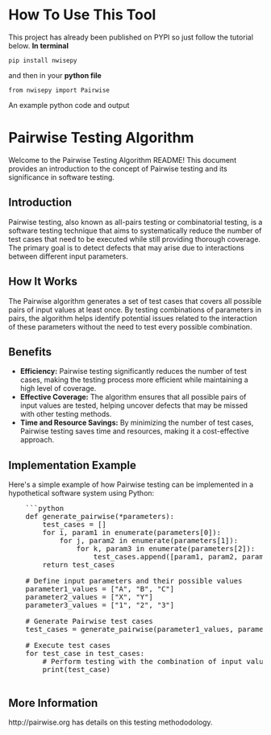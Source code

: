 <!DOCTYPE html>
<html lang="en">
<head>
  <meta charset="UTF-8">
  <meta name="viewport" content="width=device-width, initial-scale=1.0">
</head>
<body>
  <h1>How To Use This Tool</h1>

  <p>This project has already been published on PYPI so just follow the tutorial below. <b>In terminal</b></p>

  <code>pip install nwisepy</code>

  <p>and then in your <b>python file</b></p>

  <code>from nwisepy import Pairwise</code>

  <p>An example python code and output</p>

  <code></code>
  
  <h1>Pairwise Testing Algorithm</h1>

  <p>Welcome to the Pairwise Testing Algorithm README! This document provides an introduction to the concept of Pairwise testing and its significance in software testing.</p>

  <h2>Introduction</h2>

  <p>Pairwise testing, also known as all-pairs testing or combinatorial testing, is a software testing technique that aims to systematically reduce the number of test cases that need to be executed while still providing thorough coverage. The primary goal is to detect defects that may arise due to interactions between different input parameters.</p>

  <h2>How It Works</h2>

  <p>The Pairwise algorithm generates a set of test cases that covers all possible pairs of input values at least once. By testing combinations of parameters in pairs, the algorithm helps identify potential issues related to the interaction of these parameters without the need to test every possible combination.</p>

  <h2>Benefits</h2>

  <ul>
    <li><strong>Efficiency:</strong> Pairwise testing significantly reduces the number of test cases, making the testing process more efficient while maintaining a high level of coverage.</li>
    <li><strong>Effective Coverage:</strong> The algorithm ensures that all possible pairs of input values are tested, helping uncover defects that may be missed with other testing methods.</li>
    <li><strong>Time and Resource Savings:</strong> By minimizing the number of test cases, Pairwise testing saves time and resources, making it a cost-effective approach.</li>
  </ul>

  <h2>Implementation Example</h2>

  <p>Here's a simple example of how Pairwise testing can be implemented in a hypothetical software system using Python:</p>

  <pre>
    ```python
    def generate_pairwise(*parameters):
        test_cases = []
        for i, param1 in enumerate(parameters[0]):
            for j, param2 in enumerate(parameters[1]):
                for k, param3 in enumerate(parameters[2]):
                    test_cases.append([param1, param2, param3])
        return test_cases
  
    # Define input parameters and their possible values
    parameter1_values = ["A", "B", "C"]
    parameter2_values = ["X", "Y"]
    parameter3_values = ["1", "2", "3"]
  
    # Generate Pairwise test cases
    test_cases = generate_pairwise(parameter1_values, parameter2_values, parameter3_values)
  
    # Execute test cases
    for test_case in test_cases:
        # Perform testing with the combination of input values
        print(test_case)
  </pre>

  <h2>More Information</h2>

  <p><href>http://pairwise.org</href> has details on this testing methododology.</p>
</body>
</html>
